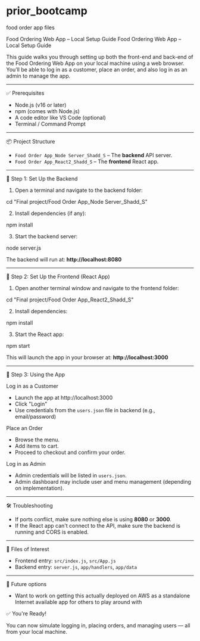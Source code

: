 # prior_bootcamp
food order app files

Food Ordering Web App – Local Setup Guide
Food Ordering Web App – Local Setup Guide

This guide walks you through setting up both the front-end and back-end of the Food Ordering Web App on your local machine using a web browser. You’ll be able to log in as a customer, place an order, and also log in as an admin to manage the app.

---

✅ Prerequisites

- Node.js (v16 or later)
- npm (comes with Node.js)
- A code editor like VS Code (optional)
- Terminal / Command Prompt

---

📦 Project Structure

- `Food Order App_Node Server_Shadd_S` – The **backend** API server.
- `Food Order App_React2_Shadd_S` – The **frontend** React app.

---

🔧 Step 1: Set Up the Backend

1. Open a terminal and navigate to the backend folder:

cd "Final project/Food Order App_Node Server_Shadd_S"

2. Install dependencies (if any):

npm install

3. Start the backend server:

node server.js

The backend will run at: **http://localhost:8080**

---

🎨 Step 2: Set Up the Frontend (React App)

1. Open another terminal window and navigate to the frontend folder:

cd "Final project/Food Order App_React2_Shadd_S"

2. Install dependencies:

npm install

3. Start the React app:

npm start

This will launch the app in your browser at: **http://localhost:3000**

---

👥 Step 3: Using the App

Log in as a Customer

- Launch the app at http://localhost:3000
- Click "Login"
- Use credentials from the `users.json` file in backend (e.g., email/password)

Place an Order

- Browse the menu.
- Add items to cart.
- Proceed to checkout and confirm your order.

Log in as Admin

- Admin credentials will be listed in `users.json`.
- Admin dashboard may include user and menu management (depending on implementation).

---

🛠 Troubleshooting

- If ports conflict, make sure nothing else is using **8080** or **3000**.
- If the React app can't connect to the API, make sure the backend is running and CORS is enabled.

---

📁 Files of Interest

- Frontend entry: `src/index.js`, `src/App.js`
- Backend entry: `server.js`, `app/handlers`, `app/data`

---
👥 Future options
- Want to work on getting this actually deployed on AWS as a standalone Internet available app for others to play around with


✅ You're Ready!

You can now simulate logging in, placing orders, and managing users — all from your local machine.
